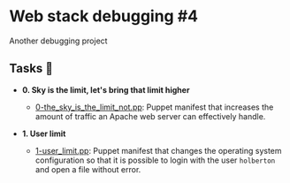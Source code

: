 # Web stack debugging #4

Another debugging project

## Tasks :page_with_curl:

* **0. Sky is the limit, let's bring that limit higher**
  * [0-the_sky_is_the_limit_not.pp](./0-the_sky_is_the_limit_not.pp): Puppet manifest
  that increases the amount of traffic an Apache web server can effectively handle.

* **1. User limit**
  * [1-user_limit.pp](./1-user_limit.pp): Puppet manifest that changes the operating system
  configuration so that it is possible to login with the user `holberton` and open a file
  without error.
